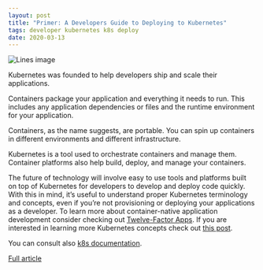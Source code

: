 ```yaml
---
layout: post
title: "Primer: A Developers Guide to Deploying to Kubernetes"
tags: developer kubernetes k8s deploy
date: 2020-03-13
---
```


![Lines image](https://cdn.thenewstack.io/media/2020/03/7dcfc0a2-optics-113366_1280-1024x768.jpg)

Kubernetes was founded to help developers ship and scale their applications.

Containers package your application and everything it needs to run. This includes any application 
dependencies or files and the runtime environment for your application.

Containers, as the name suggests, are portable. You can spin up containers in different environments 
and different infrastructure.

Kubernetes is a tool used to orchestrate containers and manage them. Container platforms also help 
build, deploy, and manage your containers. 

The future of technology will involve easy to use tools and platforms built on top of Kubernetes 
for developers to develop and deploy code quickly. With this in mind, it’s useful to understand 
proper Kubernetes terminology and concepts, even if you’re not provisioning or deploying your 
applications as a developer. To learn more about container-native application development consider 
checking out [Twelve-Factor Apps](https://12factor.net/). If you are interested in learning more 
Kubernetes concepts check out [this post](https://thenewstack.io/kubernetes-an-overview/).

You can consult also [k8s documentation](https://kubernetes.io/docs/concepts/overview/what-is-kubernetes/).

[Full article](https://thenewstack.io/primer-a-developers-guide-to-deploying-to-kubernetes/)
